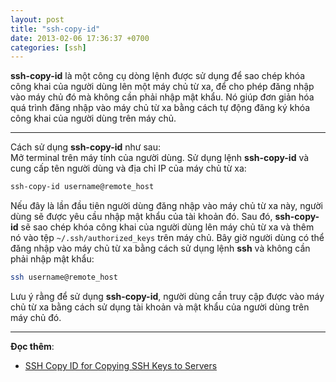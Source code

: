 ```yaml
---
layout: post
title: "ssh-copy-id"
date: 2013-02-06 17:36:37 +0700
categories: [ssh]
---
```


**ssh-copy-id** là một công cụ dòng lệnh được sử dụng để sao chép khóa công khai của người dùng lên một máy chủ từ xa, để cho phép đăng nhập vào máy chủ đó mà không cần phải nhập mật khẩu. Nó giúp đơn giản hóa quá trình đăng nhập vào máy chủ từ xa bằng cách tự động đăng ký khóa công khai của người dùng trên máy chủ.

---

Cách sử dụng **ssh-copy-id** như sau:  
Mở terminal trên máy tính của người dùng.
Sử dụng lệnh **ssh-copy-id** và cung cấp tên người dùng và địa chỉ IP của máy chủ từ xa:
```bash
ssh-copy-id username@remote_host
```
Nếu đây là lần đầu tiên người dùng đăng nhập vào máy chủ từ xa này, người dùng sẽ được yêu cầu nhập mật khẩu của tài khoản đó. Sau đó, **ssh-copy-id** sẽ sao chép khóa công khai của người dùng lên máy chủ từ xa và thêm nó vào tệp `~/.ssh/authorized_keys` trên máy chủ.
Bây giờ người dùng có thể đăng nhập vào máy chủ từ xa bằng cách sử dụng lệnh **ssh** và không cần phải nhập mật khẩu:
```bash
ssh username@remote_host
```
Lưu ý rằng để sử dụng **ssh-copy-id**, người dùng cần truy cập được vào máy chủ từ xa bằng cách sử dụng tài khoản và mật khẩu của người dùng trên máy chủ đó.

---

**Đọc thêm**:  
- [SSH Copy ID for Copying SSH Keys to Servers](https://www.ssh.com/academy/ssh/copy-id)
